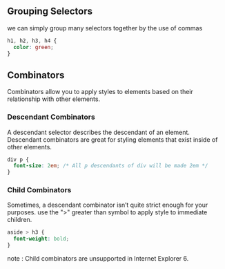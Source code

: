## Grouping Selectors
we can simply group many selectors together by the use of commas
```css
h1, h2, h3, h4 {
  color: green;
}
```
## Combinators
Combinators allow you to apply styles to elements based on their relationship with other elements.

### Descendant Combinators
A descendant selector describes the descendant of an element. Descendant combinators are great for styling elements that exist inside of other elements.
```css
div p {
  font-size: 2em; /* All p descendants of div will be made 2em */
}
```
### Child Combinators
Sometimes, a descendant combinator isn’t quite strict enough for your purposes. use the ">" greater than symbol to apply style to immediate children.
```css
aside > h3 {
  font-weight: bold;
}
```
note : Child combinators are unsupported in Internet Explorer 6.
